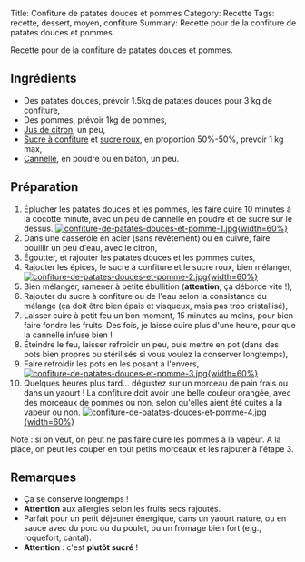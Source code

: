 Title: Confiture de patates douces et pommes
Category: Recette
Tags: recette, dessert, moyen, confiture
Summary: Recette pour de la confiture de patates douces et pommes.

Recette pour de la confiture de patates douces et pommes.

## Ingrédients
- Des patates douces, prévoir 1.5kg de patates douces pour 3 kg de confiture,
- Des pommes, prévoir 1kg de pommes,
- [Jus de citron](https://fr.wikipedia.org/wiki/Citron), un peu,
- [Sucre à confiture](https://fr.wikipedia.org/wiki/Sucre%20a%20confiture) et [sucre roux](https://fr.wikipedia.org/wiki/Sucre%20roux), en proportion 50%-50%, prévoir 1 kg max,
- [Cannelle](https://fr.wikipedia.org/wiki/Cannelle), en poudre ou en bâton, un peu.

## Préparation
1. Éplucher les patates douces et les pommes, les faire cuire 10 minutes à la cocotte minute, avec un peu de cannelle en poudre et de sucre sur le dessus.
  [![confiture-de-patates-douces-et-pomme-1.jpg]({filename}images/confiture-de-patates-douces-et-pomme-1.jpg){width=60%}]({filename}images/confiture-de-patates-douces-et-pomme-1.jpg)
2. Dans une casserole en acier (sans revêtement) ou en cuivre, faire bouillir un peu d'eau, avec le citron,
3. Égoutter, et rajouter les patates douces et les pommes cuites,
4. Rajouter les épices, le sucre à confiture et le sucre roux, bien mélanger,
  [![confiture-de-patates-douces-et-pomme-2.jpg]({filename}images/confiture-de-patates-douces-et-pomme-2.jpg){width=60%}]({filename}images/confiture-de-patates-douces-et-pomme-2.jpg)
5. Bien mélanger, ramener à petite ébullition (**attention**, ça déborde vite !),
6. Rajouter du sucre à confiture ou de l'eau selon la consistance du mélange (ça doit être bien épais et visqueux, mais pas trop cristallisé),
7. Laisser cuire à petit feu un bon moment, 15 minutes au moins, pour bien faire fondre les fruits. Des fois, je laisse cuire plus d'une heure, pour que la cannelle infuse bien !
8. Éteindre le feu, laisser refroidir un peu, puis mettre en pot (dans des pots bien propres ou stérilisés si vous voulez la conserver longtemps),
9. Faire refroidir les pots en les posant à l'envers,
  [![confiture-de-patates-douces-et-pomme-3.jpg]({filename}images/confiture-de-patates-douces-et-pomme-3.jpg){width=60%}]({filename}images/confiture-de-patates-douces-et-pomme-3.jpg)
10. Quelques heures plus tard... dégustez sur un morceau de pain frais ou dans un yaourt ! La confiture doit avoir une belle couleur orangée, avec des morceaux de pommes ou non, selon qu'elles aient été cuites à la vapeur ou non.
  [![confiture-de-patates-douces-et-pomme-4.jpg]({filename}images/confiture-de-patates-douces-et-pomme-4.jpg){width=60%}]({filename}images/confiture-de-patates-douces-et-pomme-4.jpg)

Note : si on veut, on peut ne pas faire cuire les pommes à la vapeur. A la place, on peut les couper en tout petits morceaux et les rajouter à l'étape 3.

## Remarques
- Ça se conserve longtemps !
- **Attention** aux allergies selon les fruits secs rajoutés.
- Parfait pour un petit déjeuner énergique, dans un yaourt nature, ou en sauce avec du porc ou du poulet, ou un fromage bien fort (e.g., roquefort, cantal).
- **Attention** : c'est **plutôt sucré** !
